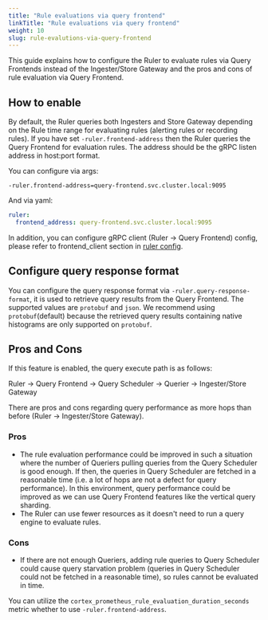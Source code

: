 ```yaml
---
title: "Rule evaluations via query frontend"
linkTitle: "Rule evaluations via query frontend"
weight: 10
slug: rule-evalutions-via-query-frontend
---
```


This guide explains how to configure the Ruler to evaluate rules via Query Frontends instead of the Ingester/Store Gateway and the pros and cons of rule evaluation via Query Frontend.

## How to enable

By default, the Ruler queries both Ingesters and Store Gateway depending on the Rule time range for evaluating rules (alerting rules or recording rules). If you have set `-ruler.frontend-address` then the Ruler queries the Query Frontend for evaluation rules.
The address should be the gRPC listen address in host:port format.


You can configure via args:
```
-ruler.frontend-address=query-frontend.svc.cluster.local:9095
```
And via yaml:
```yaml
ruler:
  frontend_address: query-frontend.svc.cluster.local:9095
```

In addition, you can configure gRPC client (Ruler -> Query Frontend) config, please refer to frontend_client section in [ruler config](../configuration/config-file-reference.md#ruler_config).

## Configure query response format
You can configure the query response format via `-ruler.query-response-format`, it is used to retrieve query results from the Query Frontend.
The supported values are `protobuf` and `json`. We recommend using `protobuf`(default) because the retrieved query results containing native histograms are only supported on `protobuf`.


## Pros and Cons
If this feature is enabled, the query execute path is as follows:

Ruler -> Query Frontend -> Query Scheduler -> Querier -> Ingester/Store Gateway

There are pros and cons regarding query performance as more hops than before (Ruler -> Ingester/Store Gateway).
### Pros
- The rule evaluation performance could be improved in such a situation where the number of Queriers pulling queries from the Query Scheduler is good enough.
If then, the queries in Query Scheduler are fetched in a reasonable time (i.e. a lot of hops are not a defect for query performance). In this environment, query performance could be improved as we can use Query Frontend features like the vertical query sharding.
- The Ruler can use fewer resources as it doesn't need to run a query engine to evaluate rules.

### Cons
- If there are not enough Queriers, adding rule queries to Query Scheduler could cause query starvation problem (queries in Query Scheduler could not be fetched in a reasonable time), so rules cannot be evaluated in time.

You can utilize the `cortex_prometheus_rule_evaluation_duration_seconds` metric whether to use `-ruler.frontend-address`.